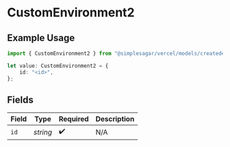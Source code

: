 # CustomEnvironment2

## Example Usage

```typescript
import { CustomEnvironment2 } from "@simplesagar/vercel/models/createdeploymentop.js";

let value: CustomEnvironment2 = {
    id: "<id>",
};
```

## Fields

| Field              | Type               | Required           | Description        |
| ------------------ | ------------------ | ------------------ | ------------------ |
| `id`               | *string*           | :heavy_check_mark: | N/A                |